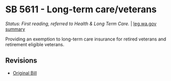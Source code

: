 # SB 5611 - Long-term care/veterans
*Status: First reading, referred to Health & Long Term Care.* | [leg.wa.gov summary](https://app.leg.wa.gov/billsummary?BillNumber=5611&Year=2021)

Providing an exemption to long-term care insurance for retired veterans and retirement eligible veterans.

## Revisions
* [Original Bill](1/)